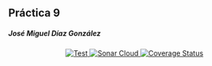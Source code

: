 ## Práctica 9
##### José Miguel Díaz González

<p align="center">
    <a href="https://github.com/ULL-ESIT-INF-DSI-2324/ull-esit-inf-dsi-23-24-prct09-filesystem-magic-app-alu0101203294/actions/workflows/node.js.yml">
        <img alt="Test" src="https://github.com/ULL-ESIT-INF-DSI-2324/ull-esit-inf-dsi-23-24-prct09-filesystem-magic-app-alu0101203294/actions/workflows/node.js.yml/badge.svg">
    </a>
    <a href="https://sonarcloud.io/summary/new_code?id=ULL-ESIT-INF-DSI-2324_ull-esit-inf-dsi-23-24-prct09-filesystem-magic-app-alu0101203294">
        <img alt="Sonar Cloud" src="https://sonarcloud.io/api/project_badges/measure?project=ULL-ESIT-INF-DSI-2324_ull-esit-inf-dsi-23-24-prct09-filesystem-magic-app-alu0101203294&metric=alert_status">
    </a>
    <a href="https://coveralls.io/github/ULL-ESIT-INF-DSI-2324/ull-esit-inf-dsi-23-24-prct09-filesystem-magic-app-alu0101203294?branch=main">
        <img alt="Coverage Status" src="https://coveralls.io/repos/github/ULL-ESIT-INF-DSI-2324/ull-esit-inf-dsi-23-24-prct09-filesystem-magic-app-alu0101203294/badge.svg?branch=main">
    </a>
</p>
